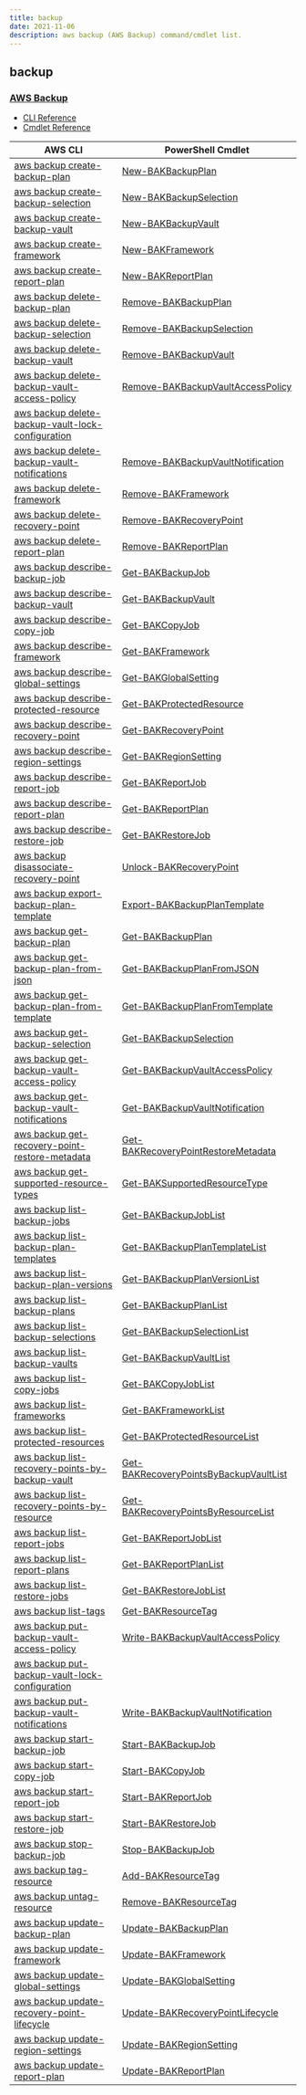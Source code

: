 ```yaml
---
title: backup
date: 2021-11-06
description: aws backup (AWS Backup) command/cmdlet list.
---
```


## backup

### [AWS Backup](https://aws.amazon.com/backup/)

* [CLI Reference](https://docs.aws.amazon.com/cli/latest/reference/backup/index.html)
* [Cmdlet Reference](https://docs.aws.amazon.com/powershell/latest/reference/items/Amazon_Backup_cmdlets.html)

|AWS CLI|PowerShell Cmdlet|
|----|----|
|[aws backup create-backup-plan](https://docs.aws.amazon.com/cli/latest/reference/backup/create-backup-plan.html)|[New-BAKBackupPlan](https://docs.aws.amazon.com/powershell/latest/reference/items/New-BAKBackupPlan.html)|
|[aws backup create-backup-selection](https://docs.aws.amazon.com/cli/latest/reference/backup/create-backup-selection.html)|[New-BAKBackupSelection](https://docs.aws.amazon.com/powershell/latest/reference/items/New-BAKBackupSelection.html)|
|[aws backup create-backup-vault](https://docs.aws.amazon.com/cli/latest/reference/backup/create-backup-vault.html)|[New-BAKBackupVault](https://docs.aws.amazon.com/powershell/latest/reference/items/New-BAKBackupVault.html)|
|[aws backup create-framework](https://docs.aws.amazon.com/cli/latest/reference/backup/create-framework.html)|[New-BAKFramework](https://docs.aws.amazon.com/powershell/latest/reference/items/New-BAKFramework.html)|
|[aws backup create-report-plan](https://docs.aws.amazon.com/cli/latest/reference/backup/create-report-plan.html)|[New-BAKReportPlan](https://docs.aws.amazon.com/powershell/latest/reference/items/New-BAKReportPlan.html)|
|[aws backup delete-backup-plan](https://docs.aws.amazon.com/cli/latest/reference/backup/delete-backup-plan.html)|[Remove-BAKBackupPlan](https://docs.aws.amazon.com/powershell/latest/reference/items/Remove-BAKBackupPlan.html)|
|[aws backup delete-backup-selection](https://docs.aws.amazon.com/cli/latest/reference/backup/delete-backup-selection.html)|[Remove-BAKBackupSelection](https://docs.aws.amazon.com/powershell/latest/reference/items/Remove-BAKBackupSelection.html)|
|[aws backup delete-backup-vault](https://docs.aws.amazon.com/cli/latest/reference/backup/delete-backup-vault.html)|[Remove-BAKBackupVault](https://docs.aws.amazon.com/powershell/latest/reference/items/Remove-BAKBackupVault.html)|
|[aws backup delete-backup-vault-access-policy](https://docs.aws.amazon.com/cli/latest/reference/backup/delete-backup-vault-access-policy.html)|[Remove-BAKBackupVaultAccessPolicy](https://docs.aws.amazon.com/powershell/latest/reference/items/Remove-BAKBackupVaultAccessPolicy.html)|
|[aws backup delete-backup-vault-lock-configuration](https://docs.aws.amazon.com/cli/latest/reference/backup/delete-backup-vault-lock-configuration.html)||
|[aws backup delete-backup-vault-notifications](https://docs.aws.amazon.com/cli/latest/reference/backup/delete-backup-vault-notifications.html)|[Remove-BAKBackupVaultNotification](https://docs.aws.amazon.com/powershell/latest/reference/items/Remove-BAKBackupVaultNotification.html)|
|[aws backup delete-framework](https://docs.aws.amazon.com/cli/latest/reference/backup/delete-framework.html)|[Remove-BAKFramework](https://docs.aws.amazon.com/powershell/latest/reference/items/Remove-BAKFramework.html)|
|[aws backup delete-recovery-point](https://docs.aws.amazon.com/cli/latest/reference/backup/delete-recovery-point.html)|[Remove-BAKRecoveryPoint](https://docs.aws.amazon.com/powershell/latest/reference/items/Remove-BAKRecoveryPoint.html)|
|[aws backup delete-report-plan](https://docs.aws.amazon.com/cli/latest/reference/backup/delete-report-plan.html)|[Remove-BAKReportPlan](https://docs.aws.amazon.com/powershell/latest/reference/items/Remove-BAKReportPlan.html)|
|[aws backup describe-backup-job](https://docs.aws.amazon.com/cli/latest/reference/backup/describe-backup-job.html)|[Get-BAKBackupJob](https://docs.aws.amazon.com/powershell/latest/reference/items/Get-BAKBackupJob.html)|
|[aws backup describe-backup-vault](https://docs.aws.amazon.com/cli/latest/reference/backup/describe-backup-vault.html)|[Get-BAKBackupVault](https://docs.aws.amazon.com/powershell/latest/reference/items/Get-BAKBackupVault.html)|
|[aws backup describe-copy-job](https://docs.aws.amazon.com/cli/latest/reference/backup/describe-copy-job.html)|[Get-BAKCopyJob](https://docs.aws.amazon.com/powershell/latest/reference/items/Get-BAKCopyJob.html)|
|[aws backup describe-framework](https://docs.aws.amazon.com/cli/latest/reference/backup/describe-framework.html)|[Get-BAKFramework](https://docs.aws.amazon.com/powershell/latest/reference/items/Get-BAKFramework.html)|
|[aws backup describe-global-settings](https://docs.aws.amazon.com/cli/latest/reference/backup/describe-global-settings.html)|[Get-BAKGlobalSetting](https://docs.aws.amazon.com/powershell/latest/reference/items/Get-BAKGlobalSetting.html)|
|[aws backup describe-protected-resource](https://docs.aws.amazon.com/cli/latest/reference/backup/describe-protected-resource.html)|[Get-BAKProtectedResource](https://docs.aws.amazon.com/powershell/latest/reference/items/Get-BAKProtectedResource.html)|
|[aws backup describe-recovery-point](https://docs.aws.amazon.com/cli/latest/reference/backup/describe-recovery-point.html)|[Get-BAKRecoveryPoint](https://docs.aws.amazon.com/powershell/latest/reference/items/Get-BAKRecoveryPoint.html)|
|[aws backup describe-region-settings](https://docs.aws.amazon.com/cli/latest/reference/backup/describe-region-settings.html)|[Get-BAKRegionSetting](https://docs.aws.amazon.com/powershell/latest/reference/items/Get-BAKRegionSetting.html)|
|[aws backup describe-report-job](https://docs.aws.amazon.com/cli/latest/reference/backup/describe-report-job.html)|[Get-BAKReportJob](https://docs.aws.amazon.com/powershell/latest/reference/items/Get-BAKReportJob.html)|
|[aws backup describe-report-plan](https://docs.aws.amazon.com/cli/latest/reference/backup/describe-report-plan.html)|[Get-BAKReportPlan](https://docs.aws.amazon.com/powershell/latest/reference/items/Get-BAKReportPlan.html)|
|[aws backup describe-restore-job](https://docs.aws.amazon.com/cli/latest/reference/backup/describe-restore-job.html)|[Get-BAKRestoreJob](https://docs.aws.amazon.com/powershell/latest/reference/items/Get-BAKRestoreJob.html)|
|[aws backup disassociate-recovery-point](https://docs.aws.amazon.com/cli/latest/reference/backup/disassociate-recovery-point.html)|[Unlock-BAKRecoveryPoint](https://docs.aws.amazon.com/powershell/latest/reference/items/Unlock-BAKRecoveryPoint.html)|
|[aws backup export-backup-plan-template](https://docs.aws.amazon.com/cli/latest/reference/backup/export-backup-plan-template.html)|[Export-BAKBackupPlanTemplate](https://docs.aws.amazon.com/powershell/latest/reference/items/Export-BAKBackupPlanTemplate.html)|
|[aws backup get-backup-plan](https://docs.aws.amazon.com/cli/latest/reference/backup/get-backup-plan.html)|[Get-BAKBackupPlan](https://docs.aws.amazon.com/powershell/latest/reference/items/Get-BAKBackupPlan.html)|
|[aws backup get-backup-plan-from-json](https://docs.aws.amazon.com/cli/latest/reference/backup/get-backup-plan-from-json.html)|[Get-BAKBackupPlanFromJSON](https://docs.aws.amazon.com/powershell/latest/reference/items/Get-BAKBackupPlanFromJSON.html)|
|[aws backup get-backup-plan-from-template](https://docs.aws.amazon.com/cli/latest/reference/backup/get-backup-plan-from-template.html)|[Get-BAKBackupPlanFromTemplate](https://docs.aws.amazon.com/powershell/latest/reference/items/Get-BAKBackupPlanFromTemplate.html)|
|[aws backup get-backup-selection](https://docs.aws.amazon.com/cli/latest/reference/backup/get-backup-selection.html)|[Get-BAKBackupSelection](https://docs.aws.amazon.com/powershell/latest/reference/items/Get-BAKBackupSelection.html)|
|[aws backup get-backup-vault-access-policy](https://docs.aws.amazon.com/cli/latest/reference/backup/get-backup-vault-access-policy.html)|[Get-BAKBackupVaultAccessPolicy](https://docs.aws.amazon.com/powershell/latest/reference/items/Get-BAKBackupVaultAccessPolicy.html)|
|[aws backup get-backup-vault-notifications](https://docs.aws.amazon.com/cli/latest/reference/backup/get-backup-vault-notifications.html)|[Get-BAKBackupVaultNotification](https://docs.aws.amazon.com/powershell/latest/reference/items/Get-BAKBackupVaultNotification.html)|
|[aws backup get-recovery-point-restore-metadata](https://docs.aws.amazon.com/cli/latest/reference/backup/get-recovery-point-restore-metadata.html)|[Get-BAKRecoveryPointRestoreMetadata](https://docs.aws.amazon.com/powershell/latest/reference/items/Get-BAKRecoveryPointRestoreMetadata.html)|
|[aws backup get-supported-resource-types](https://docs.aws.amazon.com/cli/latest/reference/backup/get-supported-resource-types.html)|[Get-BAKSupportedResourceType](https://docs.aws.amazon.com/powershell/latest/reference/items/Get-BAKSupportedResourceType.html)|
|[aws backup list-backup-jobs](https://docs.aws.amazon.com/cli/latest/reference/backup/list-backup-jobs.html)|[Get-BAKBackupJobList](https://docs.aws.amazon.com/powershell/latest/reference/items/Get-BAKBackupJobList.html)|
|[aws backup list-backup-plan-templates](https://docs.aws.amazon.com/cli/latest/reference/backup/list-backup-plan-templates.html)|[Get-BAKBackupPlanTemplateList](https://docs.aws.amazon.com/powershell/latest/reference/items/Get-BAKBackupPlanTemplateList.html)|
|[aws backup list-backup-plan-versions](https://docs.aws.amazon.com/cli/latest/reference/backup/list-backup-plan-versions.html)|[Get-BAKBackupPlanVersionList](https://docs.aws.amazon.com/powershell/latest/reference/items/Get-BAKBackupPlanVersionList.html)|
|[aws backup list-backup-plans](https://docs.aws.amazon.com/cli/latest/reference/backup/list-backup-plans.html)|[Get-BAKBackupPlanList](https://docs.aws.amazon.com/powershell/latest/reference/items/Get-BAKBackupPlanList.html)|
|[aws backup list-backup-selections](https://docs.aws.amazon.com/cli/latest/reference/backup/list-backup-selections.html)|[Get-BAKBackupSelectionList](https://docs.aws.amazon.com/powershell/latest/reference/items/Get-BAKBackupSelectionList.html)|
|[aws backup list-backup-vaults](https://docs.aws.amazon.com/cli/latest/reference/backup/list-backup-vaults.html)|[Get-BAKBackupVaultList](https://docs.aws.amazon.com/powershell/latest/reference/items/Get-BAKBackupVaultList.html)|
|[aws backup list-copy-jobs](https://docs.aws.amazon.com/cli/latest/reference/backup/list-copy-jobs.html)|[Get-BAKCopyJobList](https://docs.aws.amazon.com/powershell/latest/reference/items/Get-BAKCopyJobList.html)|
|[aws backup list-frameworks](https://docs.aws.amazon.com/cli/latest/reference/backup/list-frameworks.html)|[Get-BAKFrameworkList](https://docs.aws.amazon.com/powershell/latest/reference/items/Get-BAKFrameworkList.html)|
|[aws backup list-protected-resources](https://docs.aws.amazon.com/cli/latest/reference/backup/list-protected-resources.html)|[Get-BAKProtectedResourceList](https://docs.aws.amazon.com/powershell/latest/reference/items/Get-BAKProtectedResourceList.html)|
|[aws backup list-recovery-points-by-backup-vault](https://docs.aws.amazon.com/cli/latest/reference/backup/list-recovery-points-by-backup-vault.html)|[Get-BAKRecoveryPointsByBackupVaultList](https://docs.aws.amazon.com/powershell/latest/reference/items/Get-BAKRecoveryPointsByBackupVaultList.html)|
|[aws backup list-recovery-points-by-resource](https://docs.aws.amazon.com/cli/latest/reference/backup/list-recovery-points-by-resource.html)|[Get-BAKRecoveryPointsByResourceList](https://docs.aws.amazon.com/powershell/latest/reference/items/Get-BAKRecoveryPointsByResourceList.html)|
|[aws backup list-report-jobs](https://docs.aws.amazon.com/cli/latest/reference/backup/list-report-jobs.html)|[Get-BAKReportJobList](https://docs.aws.amazon.com/powershell/latest/reference/items/Get-BAKReportJobList.html)|
|[aws backup list-report-plans](https://docs.aws.amazon.com/cli/latest/reference/backup/list-report-plans.html)|[Get-BAKReportPlanList](https://docs.aws.amazon.com/powershell/latest/reference/items/Get-BAKReportPlanList.html)|
|[aws backup list-restore-jobs](https://docs.aws.amazon.com/cli/latest/reference/backup/list-restore-jobs.html)|[Get-BAKRestoreJobList](https://docs.aws.amazon.com/powershell/latest/reference/items/Get-BAKRestoreJobList.html)|
|[aws backup list-tags](https://docs.aws.amazon.com/cli/latest/reference/backup/list-tags.html)|[Get-BAKResourceTag](https://docs.aws.amazon.com/powershell/latest/reference/items/Get-BAKResourceTag.html)|
|[aws backup put-backup-vault-access-policy](https://docs.aws.amazon.com/cli/latest/reference/backup/put-backup-vault-access-policy.html)|[Write-BAKBackupVaultAccessPolicy](https://docs.aws.amazon.com/powershell/latest/reference/items/Write-BAKBackupVaultAccessPolicy.html)|
|[aws backup put-backup-vault-lock-configuration](https://docs.aws.amazon.com/cli/latest/reference/backup/put-backup-vault-lock-configuration.html)||
|[aws backup put-backup-vault-notifications](https://docs.aws.amazon.com/cli/latest/reference/backup/put-backup-vault-notifications.html)|[Write-BAKBackupVaultNotification](https://docs.aws.amazon.com/powershell/latest/reference/items/Write-BAKBackupVaultNotification.html)|
|[aws backup start-backup-job](https://docs.aws.amazon.com/cli/latest/reference/backup/start-backup-job.html)|[Start-BAKBackupJob](https://docs.aws.amazon.com/powershell/latest/reference/items/Start-BAKBackupJob.html)|
|[aws backup start-copy-job](https://docs.aws.amazon.com/cli/latest/reference/backup/start-copy-job.html)|[Start-BAKCopyJob](https://docs.aws.amazon.com/powershell/latest/reference/items/Start-BAKCopyJob.html)|
|[aws backup start-report-job](https://docs.aws.amazon.com/cli/latest/reference/backup/start-report-job.html)|[Start-BAKReportJob](https://docs.aws.amazon.com/powershell/latest/reference/items/Start-BAKReportJob.html)|
|[aws backup start-restore-job](https://docs.aws.amazon.com/cli/latest/reference/backup/start-restore-job.html)|[Start-BAKRestoreJob](https://docs.aws.amazon.com/powershell/latest/reference/items/Start-BAKRestoreJob.html)|
|[aws backup stop-backup-job](https://docs.aws.amazon.com/cli/latest/reference/backup/stop-backup-job.html)|[Stop-BAKBackupJob](https://docs.aws.amazon.com/powershell/latest/reference/items/Stop-BAKBackupJob.html)|
|[aws backup tag-resource](https://docs.aws.amazon.com/cli/latest/reference/backup/tag-resource.html)|[Add-BAKResourceTag](https://docs.aws.amazon.com/powershell/latest/reference/items/Add-BAKResourceTag.html)|
|[aws backup untag-resource](https://docs.aws.amazon.com/cli/latest/reference/backup/untag-resource.html)|[Remove-BAKResourceTag](https://docs.aws.amazon.com/powershell/latest/reference/items/Remove-BAKResourceTag.html)|
|[aws backup update-backup-plan](https://docs.aws.amazon.com/cli/latest/reference/backup/update-backup-plan.html)|[Update-BAKBackupPlan](https://docs.aws.amazon.com/powershell/latest/reference/items/Update-BAKBackupPlan.html)|
|[aws backup update-framework](https://docs.aws.amazon.com/cli/latest/reference/backup/update-framework.html)|[Update-BAKFramework](https://docs.aws.amazon.com/powershell/latest/reference/items/Update-BAKFramework.html)|
|[aws backup update-global-settings](https://docs.aws.amazon.com/cli/latest/reference/backup/update-global-settings.html)|[Update-BAKGlobalSetting](https://docs.aws.amazon.com/powershell/latest/reference/items/Update-BAKGlobalSetting.html)|
|[aws backup update-recovery-point-lifecycle](https://docs.aws.amazon.com/cli/latest/reference/backup/update-recovery-point-lifecycle.html)|[Update-BAKRecoveryPointLifecycle](https://docs.aws.amazon.com/powershell/latest/reference/items/Update-BAKRecoveryPointLifecycle.html)|
|[aws backup update-region-settings](https://docs.aws.amazon.com/cli/latest/reference/backup/update-region-settings.html)|[Update-BAKRegionSetting](https://docs.aws.amazon.com/powershell/latest/reference/items/Update-BAKRegionSetting.html)|
|[aws backup update-report-plan](https://docs.aws.amazon.com/cli/latest/reference/backup/update-report-plan.html)|[Update-BAKReportPlan](https://docs.aws.amazon.com/powershell/latest/reference/items/Update-BAKReportPlan.html)|

